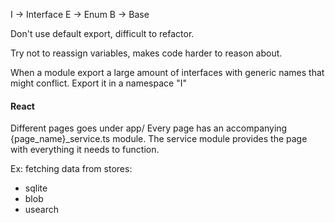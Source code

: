 I -> Interface
E -> Enum
B -> Base

Don't use default export, difficult to refactor.

Try not to reassign variables, makes code harder to reason about.

When a module export a large amount of interfaces with generic names that might conflict.
Export it in a namespace "I"


#### React
Different pages goes under app/
Every page has an accompanying {page_name}_service.ts module.
The service module provides the page with everything it needs to function.

Ex:
fetching data from stores:
- sqlite
- blob
- usearch





